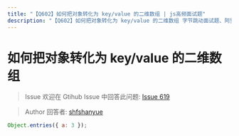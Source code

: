 ```yaml
---
title: "【Q602】如何把对象转化为 key/value 的二维数组 | js高频面试题"
description: "【Q602】如何把对象转化为 key/value 的二维数组 字节跳动面试题、阿里腾讯面试题、美团小米面试题。"
---
```


# 如何把对象转化为 key/value 的二维数组

> Issue
> 欢迎在 Gtihub Issue 中回答此问题: [Issue 619](https://github.com/shfshanyue/Daily-Question/issues/619)

> Author
> 回答者: [shfshanyue](https://github.com/shfshanyue)

```js
Object.entries({ a: 3 });
```
